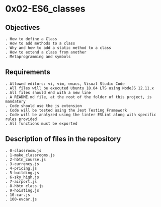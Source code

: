 # 0x02-ES6_classes

## Objectives

    . How to define a Class
    . How to add methods to a class
    . Why and how to add a static method to a class
    . How to extend a class from another
    . Metaprogramming and symbols


## Requirements

	. Allowed editors: vi, vim, emacs, Visual Studio Code
	. All files will be executed Ubuntu 18.04 LTS using NodeJS 12.11.x
	. All files should end with a new line
	. A README.md file, at the root of the folder of this project, is mandatory
    . Code should use the js extension
    . Code will be tested using the Jest Testing Framework
    . Code will be analyzed using the linter ESLint along with specific rules provided
    . All functions must be exported

## Description of files in the repository

    . 0-classroom.js
    . 1-make_classrooms.js
    . 2-hbtn_course.js
    . 3-currency.js
    . 4-pricing.js
    . 5-building.js
    . 6-sky_high.js
    . 7-airport.js
    . 8-hbtn_class.js
    . 9-hoisting.js
    . 10-car.js
    . 100-evcar.js
